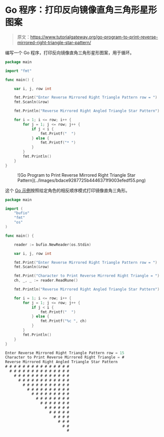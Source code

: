 # Go 程序：打印反向镜像直角三角形星形图案

> 原文：<https://www.tutorialgateway.org/go-program-to-print-reverse-mirrored-right-triangle-star-pattern/>

编写一个 Go 程序，打印反向镜像直角三角形星形图案，用于循环。

```go
package main

import "fmt"

func main() {

	var i, j, row int

	fmt.Print("Enter Reverse Mirrored Right Triangle Pattern row = ")
	fmt.Scanln(&row)

	fmt.Println("Reverse Mirrored Right Angled Triangle Star Pattern")

	for i = 1; i <= row; i++ {
		for j = 1; j <= row; j++ {
			if j < i {
				fmt.Printf("  ")
			} else {
				fmt.Printf("* ")
			}
		}
		fmt.Println()
	}
}
```

<figure class="wp-block-image size-large">![Go Program to Print Reverse Mirrored Right Triangle Star Pattern](../Images/bdace9287725b4446371f9003efedf55.png)</figure>

这个 [Go 示例](https://www.tutorialgateway.org/go-programs/)按照给定角色的相反顺序模式打印镜像直角三角形。

```go
package main

import (
	"bufio"
	"fmt"
	"os"
)

func main() {

	reader := bufio.NewReader(os.Stdin)

	var i, j, row int

	fmt.Print("Enter Reverse Mirrored Right Triangle Pattern row = ")
	fmt.Scanln(&row)

	fmt.Print("Character to Print Reverse Mirrored Right Triangle = ")
	ch, _, _ := reader.ReadRune()

	fmt.Println("Reverse Mirrored Right Angled Triangle Star Pattern")

	for i = 1; i <= row; i++ {
		for j = 1; j <= row; j++ {
			if j < i {
				fmt.Printf("  ")
			} else {
				fmt.Printf("%c ", ch)
			}
		}
		fmt.Println()
	}
}
```

```go
Enter Reverse Mirrored Right Triangle Pattern row = 15
Character to Print Reverse Mirrored Right Triangle = #
Reverse Mirrored Right Angled Triangle Star Pattern
# # # # # # # # # # # # # # # 
  # # # # # # # # # # # # # # 
    # # # # # # # # # # # # # 
      # # # # # # # # # # # # 
        # # # # # # # # # # # 
          # # # # # # # # # # 
            # # # # # # # # # 
              # # # # # # # # 
                # # # # # # # 
                  # # # # # # 
                    # # # # # 
                      # # # # 
                        # # # 
                          # # 
                            # 
```